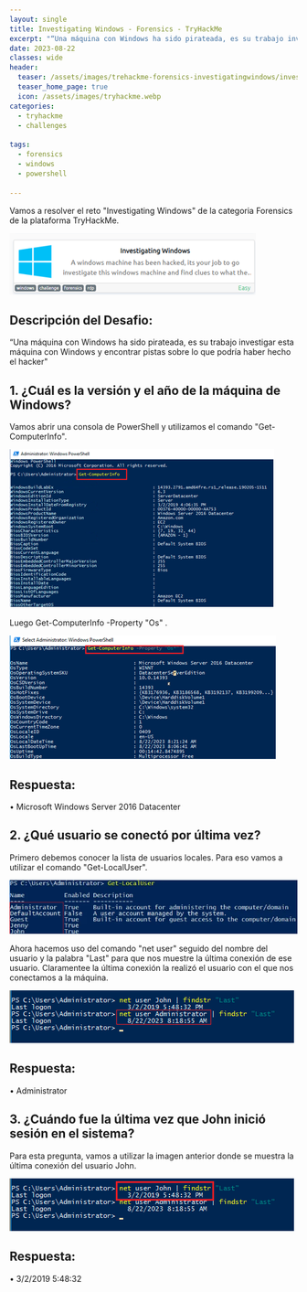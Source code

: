 ```yaml
---
layout: single
title: Investigating Windows - Forensics - TryHackMe
excerpt: "“Una máquina con Windows ha sido pirateada, es su trabajo investigar esta máquina con Windows y encontrar pistas sobre lo que podría haber hecho el hacker."
date: 2023-08-22
classes: wide
header:
  teaser: /assets/images/trehackme-forensics-investigatingwindows/investigating.png
  teaser_home_page: true
  icon: /assets/images/tryhackme.webp
categories:
  - tryhackme
  - challenges
 
tags:  
  - forensics
  - windows
  - powershell
    
---
```


Vamos a resolver el reto "Investigating Windows" de la categoria Forensics de la plataforma TryHackMe.

![](/assets/images/trehackme-forensics-investigatingwindows/investigating2.png)

## Descripción del Desafio:

“Una máquina con Windows ha sido pirateada, es su trabajo investigar esta máquina con Windows y encontrar pistas sobre lo que podría haber hecho el hacker"

## 1. ¿Cuál es la versión y el año de la máquina de Windows?

Vamos abrir una consola de PowerShell y utilizamos el comando "Get-ComputerInfo".

![](/assets/images/trehackme-forensics-investigatingwindows/investigating3.png)

Luego Get-ComputerInfo -Property "Os" .

![](/assets/images/trehackme-forensics-investigatingwindows/investigating4.png)

## Respuesta:  
• Microsoft Windows Server 2016 Datacenter

## 2. ¿Qué usuario se conectó por última vez?
Primero debemos conocer la lista de usuarios locales. Para eso vamos a utilizar el comando "Get-LocalUser".

![](/assets/images/trehackme-forensics-investigatingwindows/investigating5.png)

Ahora hacemos uso del comando "net user" seguido del nombre del usuario y la palabra "Last" para que nos muestre la última conexión de ese usuario. Claramentee la última conexión la realizó el usuario con el que nos conectamos a la máquina. 

![](/assets/images/trehackme-forensics-investigatingwindows/investigating6.png)

## Respuesta:  
• Administrator

## 3. ¿Cuándo fue la última vez que John inició sesión en el sistema?
Para esta pregunta, vamos a utilizar la imagen anterior donde se muestra la última conexión del usuario John.

![](/assets/images/trehackme-forensics-investigatingwindows/investigating7.png)

## Respuesta: 
• 3/2/2019 5:48:32
